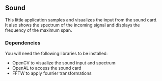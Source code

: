 ## Sound

This little application samples and visualizes the input from the sound card.
It also shows the spectrum of the incoming signal and displays the frequency of the maximum span.

### Dependencies
You will need the following libraries to be installed:
- OpenCV to visualize the sound input and spectrum
- OpenAL to access the sound card
- FFTW to apply fourrier transformations
